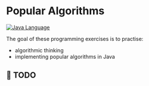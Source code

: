 # Popular Algorithms

[![Java Language](https://img.shields.io/badge/platform-OpenJDK-3A75B0.svg?logo=OpenJDK)][1]

The goal of these programming exercises is to practise:
- algorithmic thinking
- implementing popular algorithms in Java

## :pushpin: TODO


[1]: https://docs.oracle.com/javase/8/docs/api/index.html
